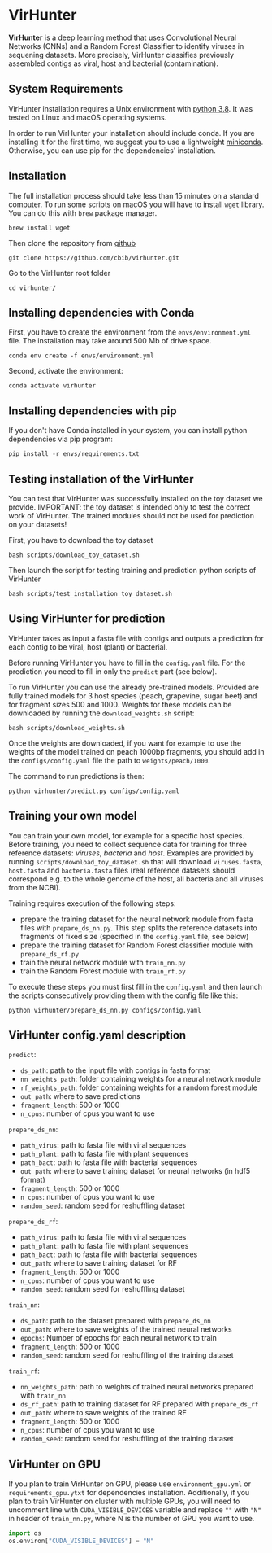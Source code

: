 # VirHunter

**VirHunter** is a deep learning method that uses Convolutional Neural Networks (CNNs) and a Random Forest Classifier to identify viruses in sequening datasets. More precisely, VirHunter classifies previously assembled contigs as viral, host and bacterial (contamination). 

## System Requirements
VirHunter installation requires a Unix environment with [python 3.8](http://www.python.org/). 
It was tested on Linux and macOS operating systems.

In order to run VirHunter your installation should include conda. 
If you are installing it for the first time, we suggest you to use 
a lightweight [miniconda](https://docs.conda.io/en/latest/miniconda.html).
Otherwise, you can use pip for the dependencies' installation.
         
## Installation 

The full installation process should take less than 15 minutes on a standard computer.
To run some scripts on macOS you will have to install `wget` library. You can do this with `brew` package manager.

```shell
brew install wget
```

Then clone the repository from [github](https://github.com/cbib/virhunter)

```shell
git clone https://github.com/cbib/virhunter.git
```

Go to the VirHunter root folder

```shell
cd virhunter/
```


## Installing dependencies with Conda

First, you have to create the environment from the `envs/environment.yml` file. 
The installation may take around 500 Mb of drive space. 

```shell
conda env create -f envs/environment.yml
```

Second, activate the environment:

```shell
conda activate virhunter
```

## Installing dependencies with pip

If you don't have Conda installed in your system, you can install python dependencies via pip program:

```shell
pip install -r envs/requirements.txt
```

## Testing installation of the VirHunter

You can test that VirHunter was successfully installed on the toy dataset we provide. 
IMPORTANT: the toy dataset is intended only to test the correct work of VirHunter. 
The trained modules should not be used for prediction on your datasets!

First, you have to download the toy dataset
```shell
bash scripts/download_toy_dataset.sh
```
Then launch the script for testing training and prediction python scripts of VirHunter
```shell
bash scripts/test_installation_toy_dataset.sh
```
## Using VirHunter for prediction

VirHunter takes as input a fasta file with contigs and outputs a prediction for each contig to be viral, host (plant) or bacterial.

Before running VirHunter you have to fill in the `config.yaml` file. For the prediction you need to fill in only the `predict` part (see below).

To run VirHunter you can use the already pre-trained models. Provided are fully trained models for 3 host species  (peach, grapevine, sugar beet) and 
for fragment sizes 500 and 1000. Weights for these models can be downloaded by running the `download_weights.sh` script:
```shell
bash scripts/download_weights.sh
```
Once the weights are downloaded, if you want for example to use the weights of the model trained on peach 1000bp fragments, 
you should add in the `configs/config.yaml` file the path to `weights/peach/1000`.

The command to run predictions is then:

```shell
python virhunter/predict.py configs/config.yaml
```

## Training your own model

You can train your own model, for example for a specific host species. Before training, you need to collect sequence 
data for training for three reference datasets: _viruses_, _bacteria_ and _host_. 
Examples are provided by running `scripts/download_toy_dataset.sh` that will download `viruses.fasta`, 
`host.fasta` and `bacteria.fasta` files (real reference datasets should correspond 
e.g. to the whole genome of the host, all bacteria and all viruses from the NCBI).


Training requires execution of the following steps:
- prepare the training dataset for the neural network module from fasta files with `prepare_ds_nn.py`. 
This step splits the reference datasets into fragments of fixed size (specified in the `config.yaml` file, see below)
- prepare the training dataset for Random Forest classifier module with `prepare_ds_rf.py`
- train the neural network module with `train_nn.py`
- train the Random Forest module with `train_rf.py`

To execute these steps you must first fill in the `config.yaml` and then launch the scripts consecutively providing them 
with the config file like this:
```shell
python virhunter/prepare_ds_nn.py configs/config.yaml
```

## VirHunter config.yaml description

`predict`:
- `ds_path`: path to the input file with contigs in fasta format
- `nn_weights_path`: folder containing weights for a neural network module
- `rf_weights_path`: folder containing weights for a random forest module
- `out_path`: where to save predictions
- `fragment_length`: 500 or 1000
- `n_cpus`: number of cpus you want to use

`prepare_ds_nn`:
- `path_virus`: path to fasta file with viral sequences
- `path_plant`: path to fasta file with plant sequences 
- `path_bact`: path to fasta file with bacterial sequences 
- `out_path`: where to save training dataset for neural networks (in hdf5 format)
- `fragment_length`: 500 or 1000 
- `n_cpus`: number of cpus you want to use
- `random_seed`: random seed for reshuffling dataset

`prepare_ds_rf`:
- `path_virus`: path to fasta file with viral sequences
- `path_plant`: path to fasta file with plant sequences 
- `path_bact`: path to fasta file with bacterial sequences 
- `out_path`: where to save training dataset for RF
- `fragment_length`: 500 or 1000 
- `n_cpus`: number of cpus you want to use
- `random_seed`: random seed for reshuffling dataset

`train_nn`:
- `ds_path`: path to the dataset prepared with `prepare_ds_nn` 
- `out_path`: where to save weights of the trained neural networks
- `epochs`: Number of epochs for each neural network to train
- `fragment_length`: 500 or 1000
- `random_seed`: random seed for reshuffling of the training dataset

`train_rf`:
- `nn_weights_path`: path to weights of trained neural networks prepared with `train_nn`
- `ds_rf_path`: path to training dataset for RF prepared with `prepare_ds_rf`
- `out_path`: where to save weights of the trained RF 
- `fragment_length`: 500 or 1000 
- `n_cpus`: number of cpus you want to use 
- `random_seed`: random seed for reshuffling of the training dataset

## VirHunter on GPU

If you plan to train VirHunter on GPU, please use `environment_gpu.yml` or `requirements_gpu.ytxt` for dependencies installation.
Additionally, if you plan to train VirHunter on cluster with multiple GPUs, you will need to uncomment line with
`CUDA_VISIBLE_DEVICES` variable and replace `""` with `"N"` in header of `train_nn.py`, where N is the number of GPU you want to use.

```python
import os
os.environ["CUDA_VISIBLE_DEVICES"] = "N"
```
